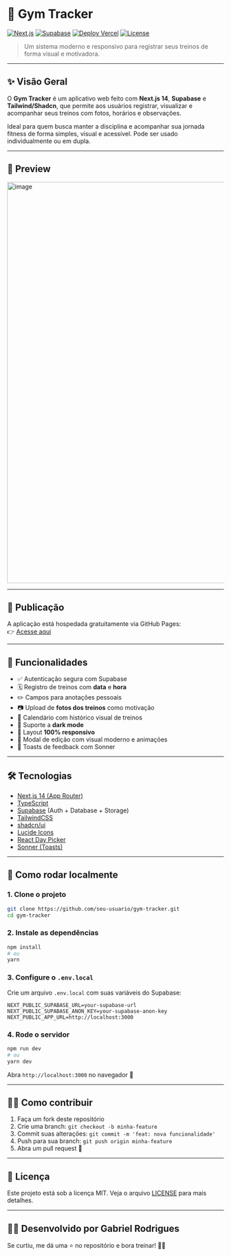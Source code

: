 
# 💪 Gym Tracker

[![Next.js](https://img.shields.io/badge/Built%20with-Next.js-000?style=flat&logo=nextdotjs)](https://nextjs.org/)
[![Supabase](https://img.shields.io/badge/Backend-Supabase-3ECF8E?style=flat&logo=supabase)](https://supabase.com/)
[![Deploy Vercel](https://img.shields.io/badge/Deploy-Vercel-000?style=flat&logo=vercel)](https://vercel.com/)
[![License](https://img.shields.io/badge/license-MIT-blue.svg)](LICENSE)

> Um sistema moderno e responsivo para registrar seus treinos de forma visual e motivadora.

---

## ✨ Visão Geral

O **Gym Tracker** é um aplicativo web feito com **Next.js 14**, **Supabase** e **Tailwind/Shadcn**, que permite aos usuários registrar, visualizar e acompanhar seus treinos com fotos, horários e observações.

Ideal para quem busca manter a disciplina e acompanhar sua jornada fitness de forma simples, visual e acessível. Pode ser usado individualmente ou em dupla.

---

## 📸 Preview
<img width="1317" height="933" alt="image" src="https://github.com/user-attachments/assets/d26e434d-1251-4b31-ac9b-4abc9a1ca292" />

---

## 🚀 Publicação

A aplicação está hospedada gratuitamente via GitHub Pages:  
👉 [Acesse aqui](https://gabweside-gym-tracker.vercel.app/)

---

## 🧩 Funcionalidades

- ✅ Autenticação segura com Supabase
- 🗓️ Registro de treinos com **data** e **hora**
- ✏️ Campos para anotações pessoais
- 📷 Upload de **fotos dos treinos** como motivação
- 📆 Calendário com histórico visual de treinos
- 🌙 Suporte a **dark mode**
- 📱 Layout **100% responsivo**
- 🔐 Modal de edição com visual moderno e animações
- 🧪 Toasts de feedback com Sonner

---

## 🛠️ Tecnologias

- [Next.js 14 (App Router)](https://nextjs.org/)
- [TypeScript](https://www.typescriptlang.org/)
- [Supabase](https://supabase.com/) (Auth + Database + Storage)
- [TailwindCSS](https://tailwindcss.com/)
- [shadcn/ui](https://ui.shadcn.com/)
- [Lucide Icons](https://lucide.dev/)
- [React Day Picker](https://react-day-picker.js.org/)
- [Sonner (Toasts)](https://sonner.emilkowal.dev/)

---

## 🚀 Como rodar localmente

### 1. Clone o projeto

```bash
git clone https://github.com/seu-usuario/gym-tracker.git
cd gym-tracker
````

### 2. Instale as dependências

```bash
npm install
# ou
yarn
```

### 3. Configure o `.env.local`

Crie um arquivo `.env.local` com suas variáveis do Supabase:

```env
NEXT_PUBLIC_SUPABASE_URL=your-supabase-url
NEXT_PUBLIC_SUPABASE_ANON_KEY=your-supabase-anon-key
NEXT_PUBLIC_APP_URL=http://localhost:3000
```

### 4. Rode o servidor

```bash
npm run dev
# ou
yarn dev
```

Abra `http://localhost:3000` no navegador 🚀

---

## 🧑‍💻 Como contribuir

1. Faça um fork deste repositório
2. Crie uma branch: `git checkout -b minha-feature`
3. Commit suas alterações: `git commit -m 'feat: nova funcionalidade'`
4. Push para sua branch: `git push origin minha-feature`
5. Abra um pull request 🤝

---

## 📝 Licença

Este projeto está sob a licença MIT. Veja o arquivo [LICENSE](LICENSE) para mais detalhes.

---

## 👨‍💻 Desenvolvido por Gabriel Rodrigues

Se curtiu, me dá uma ⭐ no repositório e bora treinar! 💪🔥

